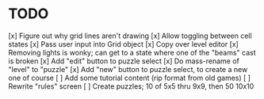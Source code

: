 # TODO
[x] Figure out why grid lines aren't drawing
[x] Allow toggling between cell states
[x] Pass user input into Grid object
[x] Copy over level editor
[x] Removing lights is wonky; can get to a state where one of the "beams" cast is broken
[x] Add "edit" button to puzzle select
[x] Do mass-rename of "level" to "puzzle"
[x] Add "new" button to puzzle select, to create a new one of course
[ ] Add some tutorial content (rip format from old games)
[ ] Rewrite "rules" screen
[ ] Create puzzles; 10 of 5x5 thru 9x9, then 50 10x10
